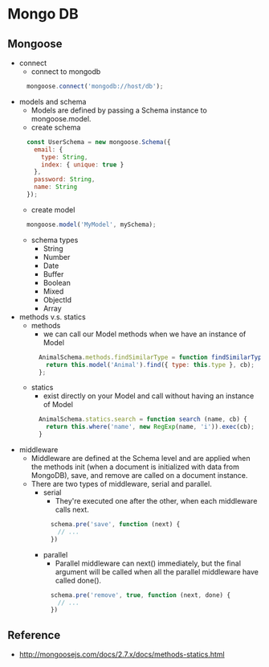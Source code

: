 # Mongo DB

## Mongoose
* connect
  * connect to mongodb
  ```js
    mongoose.connect('mongodb://host/db');
  ```
* models and schema
  * Models are defined by passing a Schema instance to mongoose.model.
  * create schema
  ```js
    const UserSchema = new mongoose.Schema({
      email: {
        type: String,
        index: { unique: true }
      },
      password: String,
      name: String
    });
  ```
  * create model
  ```js
    mongoose.model('MyModel', mySchema);
  ```
  * schema types
    * String
    * Number
    * Date
    * Buffer
    * Boolean
    * Mixed
    * ObjectId
    * Array
* methods v.s. statics
  * methods
    * we can call our Model methods when we have an instance of Model
    ```js
      AnimalSchema.methods.findSimilarType = function findSimilarType (cb) {
        return this.model('Animal').find({ type: this.type }, cb);
      };
    ```
  * statics
    * exist directly on your Model and call without having an instance of Model
    ```js
      AnimalSchema.statics.search = function search (name, cb) {
        return this.where('name', new RegExp(name, 'i')).exec(cb);
      }
    ```
* middleware
  * Middleware are defined at the Schema level and are applied when the methods init (when a document is initialized with data from MongoDB), save, and remove are called on a document instance.
  * There are two types of middleware, serial and parallel.
    * serial
      * They're executed one after the other, when each middleware calls next.
      ```js
        schema.pre('save', function (next) {
          // ...
        })
      ```
    * parallel
      * Parallel middleware can next() immediately, but the final argument will be called when all the parallel middleware have called done().
      ```js
        schema.pre('remove', true, function (next, done) {
          // ...
        })
      ```

## Reference
* http://mongoosejs.com/docs/2.7.x/docs/methods-statics.html
